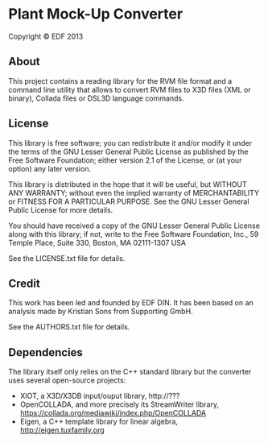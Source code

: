 Plant Mock-Up Converter
=======================

Copyright © EDF 2013

About
-----

This project contains a reading library for the RVM file format and a command line utility that allows to convert RVM files to X3D files (XML or binary), Collada files or DSL3D language commands.

License
-------
This library is free software; you can redistribute it and/or modify it under the terms of the GNU Lesser General Public License as published by the Free Software Foundation; either version 2.1 of the License, or (at your option) any later version.

This library is distributed in the hope that it will be useful, but WITHOUT ANY WARRANTY; without even the implied warranty of MERCHANTABILITY or FITNESS FOR A PARTICULAR PURPOSE.  See the GNU Lesser General Public License for more details.

You should have received a copy of the GNU Lesser General Public License along with this library; if not, write to the Free Software Foundation, Inc., 59 Temple Place, Suite 330, Boston, MA  02111-1307  USA
  
See the LICENSE.txt file for details.

Credit
------
This work has been led and founded by EDF DIN.
It has been based on an analysis made by Kristian Sons from Supporting GmbH.

See the AUTHORS.txt file for details.

Dependencies
------------

The library itself only relies on the C++ standard library but the converter uses several open-source projects:
 - XIOT, a X3D/X3DB input/ouput library, http://???
 - OpenCOLLADA, and more precisely its StreamWriter library, https://collada.org/mediawiki/index.php/OpenCOLLADA
 - Eigen, a C++ template library for linear algebra, http://eigen.tuxfamily.org


